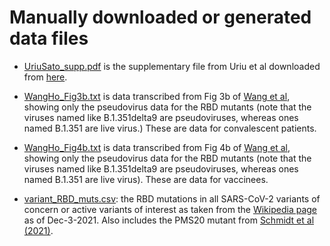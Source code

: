 # Manually downloaded or generated data files

- [UriuSato_supp.pdf](UriuSato_supp.pdf) is the supplementary file from Uriu et al downloaded from [here](https://www.nejm.org/doi/suppl/10.1056/NEJMc2114706/suppl_file/nejmc2114706_appendix.pdf).

- [WangHo_Fig3b.txt]([WangHo_Fig3b.txt) is data transcribed from Fig 3b of [Wang et al](https://www.nature.com/articles/s41586-021-03398-2/), showing only the pseudovirus data for the RBD mutants (note that the viruses named like B.1.351delta9 are pseudoviruses, whereas ones named B.1.351 are live virus.) These are data for convalescent patients.

- [WangHo_Fig4b.txt]([WangHo_Fig4b.txt) is data transcribed from Fig 4b of [Wang et al](https://www.nature.com/articles/s41586-021-03398-2/), showing only the pseudovirus data for the RBD mutants (note that the viruses named like B.1.351delta9 are pseudoviruses, whereas ones named B.1.351 are live virus). These are data for vaccinees.

- [variant_RBD_muts.csv](variant_RBD_muts.csv): the RBD mutations in all SARS-CoV-2 variants of concern or active variants of interest as taken from the [Wikipedia page](https://en.wikipedia.org/wiki/Variants_of_SARS-CoV-2) as of Dec-3-2021. Also includes the PMS20 mutant from [Schmidt et al (2021)](https://www.nature.com/articles/s41586-021-04005-0).
